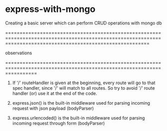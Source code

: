 # express-with-mongo
Creating a basic server which can perform CRUD operations with mongo db

==============================================================================================================================================================

observations

=======================================================================================================================

1. If '/' routeHandler is given at the beginning, every route will go to that spec handler, since '/' will match to all routes. So try to avoid '/' route handler (or) use it at the end of the code.

2. express.json() is the built-in middleware used for parsing incoming request with json payload (bodyParser)

3. express.urlencoded() is the built-in middleware used for parsing incoming request through form (bodyParser)